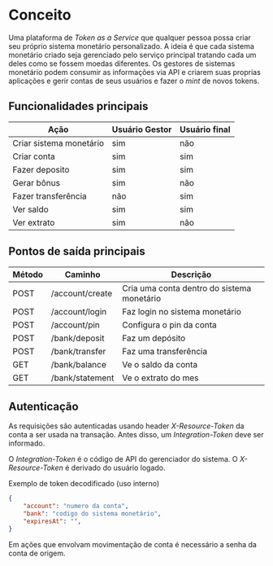 # Conceito
Uma plataforma de *Token as a Service* que qualquer pessoa possa criar seu próprio sistema monetário personalizado. A ideia é que cada sistema monetário criado seja gerenciado pelo serviço principal tratando cada um deles como se fossem moedas diferentes. Os gestores de sistemas monetário podem consumir as informações via API e criarem suas proprias aplicações e gerir contas de seus usuários e fazer o *mint* de novos tokens.

## Funcionalidades principais
Ação | Usuário Gestor | Usuário final
-- | -- | --
Criar sistema monetário | sim | não
Criar conta | sim | sim
Fazer deposito | sim | sim
Gerar bônus | sim | não
Fazer transferência | não | sim
Ver saldo | sim | sim
Ver extrato | sim | não

## Pontos de saída principais
Método | Caminho | Descrição
-- | -- | --
POST | /account/create | Cria uma conta dentro do sistema monetário
POST | /account/login | Faz login no sistema monetário
POST | /account/pin | Configura o pin da conta
POST | /bank/deposit | Faz um depósito
POST | /bank/transfer | Faz uma transferência
GET | /bank/balance | Ve o saldo da conta
GET | /bank/statement | Ve o extrato do mes

## Autenticação
As requisições são autenticadas usando header *X-Resource-Token* da conta a ser usada na transação.
Antes disso, um *Integration-Token* deve ser informado.

O *Integration-Token* é o código de API do gerenciador do sistema.
O *X-Resource-Token* é derivado do usuário logado.

Exemplo de token decodificado (uso interno)
```json
{
    "account": "numero da conta",
    "bank": "codigo do sistema monetário",
    "expiresAt": "",
}
```

Em ações que envolvam movimentação de conta é necessário a senha da conta de origem. 
